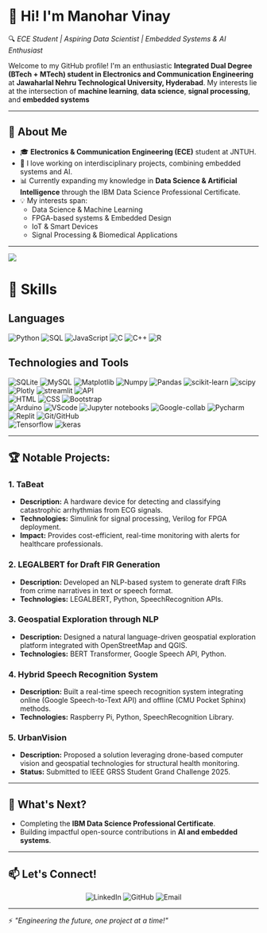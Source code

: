 # 👋 Hi! I'm Manohar Vinay
🔍 *ECE Student | Aspiring Data Scientist | Embedded Systems & AI Enthusiast*  

Welcome to my GitHub profile! I'm an enthusiastic **Integrated Dual Degree (BTech + MTech) student in Electronics and Communication Engineering** at **Jawaharlal Nehru Technological University, Hyderabad**. My interests lie at the intersection of **machine learning**, **data science**, **signal processing**, and **embedded systems**  

---

## 🚀 About Me
- 🎓 **Electronics & Communication Engineering (ECE)** student at JNTUH.  
- 🤖 I love working on interdisciplinary projects, combining embedded systems and AI.  
- 📊 Currently expanding my knowledge in **Data Science & Artificial Intelligence** through the IBM Data Science Professional Certificate.  
- 💡 My interests span:
  - Data Science & Machine Learning
  - FPGA-based systems & Embedded Design
  - IoT & Smart Devices
  - Signal Processing & Biomedical Applications  

---

![](https://github-readme-stats.vercel.app/api?username=vinay124-tech&theme=radical&hide_border=false&include_all_commits=true&count_private=true)<br/>

# 🔧 Skills  

## Languages

<p align="left">
  
  <img src="https://img.shields.io/badge/Python-3776AB?style=for-the-badge&logo=python&logoColor=white" alt="Python" style="cursor: pointer;">
  <img src="https://img.shields.io/badge/SQL-336791?style=for-the-badge&logo=postgresql&logoColor=white" alt="SQL" style="cursor: pointer;">
  <img src="https://img.shields.io/badge/JavaScript-323330?style=for-the-badge&logo=javascript&logoColor=f7df1e" alt="JavaScript" style="cursor: pointer;">
  <img src="https://img.shields.io/badge/c-%2300599C.svg?style=for-the-badge&logo=c&logoColor=white" alt="C" style="cursor: pointer;">
  <img src="https://img.shields.io/badge/c++-%2300599C.svg?style=for-the-badge&logo=c%2B%2B&logoColor=white" alt="C++" style="cursor: pointer;">
  <img src="https://img.shields.io/badge/r-%23276DC3.svg?style=for-the-badge&logo=r&logoColor=white" alt="R" style="cursor: pointer;">
  
</p>

## Technologies and Tools

<p align="left">

<img src="https://img.shields.io/badge/SQLite-003B57?style=for-the-badge&logo=sqlite&logoColor=white" alt="SQLite" style="cursor: pointer;">
<img src="https://img.shields.io/badge/MySQL-4479A1?style=for-the-badge&logo=mysql&logoColor=white" alt="MySQL" style="cursor: pointer;">
<img src="https://img.shields.io/badge/Matplotlib-003B57?style=for-the-badge" alt="Matplotlib" style="cursor: pointer;">
<img src="https://img.shields.io/badge/Numpy-013243?style=for-the-badge" alt="Numpy" style="cursor: pointer;">
<img src="https://img.shields.io/badge/Pandas-150458?style=for-the-badge" alt="Pandas" style="cursor: pointer;">
<img src="https://img.shields.io/badge/scikit--learn-%23F7931E.svg?style=for-the-badge&logo=scikit-learn&logoColor=white)" alt="scikit-learn" style="cursor: pointer;">
<img src="https://img.shields.io/badge/SciPy-%230C55A5.svg?style=for-the-badge&logo=scipy&logoColor=%white" alt="scipy" style="cursor: pointer;">
<img src="https://img.shields.io/badge/Plotly-%233F4F75.svg?style=for-the-badge&logo=plotly&logoColor=white" alt="Plotly" style="cursor: pointer;">
<img src="https://img.shields.io/badge/Streamlit-%23FE4B4B.svg?style=for-the-badge&logo=streamlit&logoColor=white" alt="streamlit" style="cursor: pointer;">
<img src="https://img.shields.io/badge/API-4D9F22?style=for-the-badge" alt="API" style="cursor: pointer;"> 
<br/>
<img src="https://img.shields.io/badge/HTML-E34F26?style=for-the-badge&logo=html5&logoColor=white" alt="HTML" style="cursor: pointer;">
<img src="https://img.shields.io/badge/CSS-1572B6?style=for-the-badge&logo=css3&logoColor=white" alt="CSS" style="cursor: pointer;">
<img src="https://img.shields.io/badge/Bootstrap-563D7C?style=for-the-badge&logo=bootstrap&logoColor=white" alt="Bootstrap" style="cursor: pointer;">
<br/>
<img src="https://img.shields.io/badge/-Arduino-00979D?style=for-the-badge&logo=Arduino&logoColor=white)" alt="Arduino" style="cursor: pointer;">
<img src="https://img.shields.io/badge/Visual%20Studio%20Code-0078d7.svg?style=for-the-badge&logo=visual-studio-code&logoColor=white" alt="VScode" style="cursor: pointer;">
<img src="https://img.shields.io/badge/jupyter-%23FA0F00.svg?style=for-the-badge&logo=jupyter&logoColor=white" alt="Jupyter notebooks" style="cursor: pointer;">
<img src="https://img.shields.io/badge/Google%20Colab-%23F9A825.svg?style=for-the-badge&logo=googlecolab&logoColor=white" alt="Google-collab" style="cursor: pointer;">
<img src="https://img.shields.io/badge/pycharm-143?style=for-the-badge&logo=pycharm&logoColor=black&color=black&labelColor=green)" alt="Pycharm" style="cursor: pointer;">
<img src="https://img.shields.io/badge/Replit-DD1200?style=for-the-badge&logo=Replit&logoColor=white" alt="Replit" style="cursor: pointer;">
<img src="https://img.shields.io/badge/Git/GitHub-F05032?style=for-the-badge&logo=git&logoColor=white" alt="Git/GitHub" style="cursor: pointer;">
<br/>
<img src="https://img.shields.io/badge/TensorFlow-%23FF6F00.svg?style=for-the-badge&logo=TensorFlow&logoColor=white" alt="Tensorflow" style="cursor: pointer;">
<img src="https://img.shields.io/badge/Keras-%23D00000.svg?style=for-the-badge&logo=Keras&logoColor=white" alt="keras" style="cursor: pointer;">
<!--  <img src="https://img.shields.io/badge/Git/GitHub-F05032?style=for-the-badge&logo=git&logoColor=white" alt="Powerbi" style="cursor: pointer;"> -->

</p>

---

## 🏆 Notable Projects:
### 1. **TaBeat**
- **Description:** A hardware device for detecting and classifying catastrophic arrhythmias from ECG signals.
- **Technologies:** Simulink for signal processing, Verilog for FPGA deployment.
- **Impact:** Provides cost-efficient, real-time monitoring with alerts for healthcare professionals.

### 2. **LEGALBERT for Draft FIR Generation**
- **Description:** Developed an NLP-based system to generate draft FIRs from crime narratives in text or speech format.
- **Technologies:** LEGALBERT, Python, SpeechRecognition APIs.

### 3. **Geospatial Exploration through NLP**
- **Description:** Designed a natural language-driven geospatial exploration platform integrated with OpenStreetMap and QGIS.
- **Technologies:** BERT Transformer, Google Speech API, Python.

### 4. **Hybrid Speech Recognition System**
- **Description:** Built a real-time speech recognition system integrating online (Google Speech-to-Text API) and offline (CMU Pocket Sphinx) methods.
- **Technologies:** Raspberry Pi, Python, SpeechRecognition Library.

### 5. **UrbanVision**
- **Description:** Proposed a solution leveraging drone-based computer vision and geospatial technologies for structural health monitoring.
- **Status:** Submitted to IEEE GRSS Student Grand Challenge 2025.


---

## 🌱 What's Next?  
- Completing the **IBM Data Science Professional Certificate**.  
- Building impactful open-source contributions in **AI and embedded systems**.

---

## 📫 Let's Connect!  

<p align="center">
  <a href="https://www.linkedin.com/in/manoharvinay/" target="_blank" style="text-decoration:none;">
  <img src="https://img.shields.io/badge/LinkedIn-0077B5?style=for-the-badge&logo=linkedin&logoColor=white" alt="LinkedIn">
  </a>
  <a href="https://github.com/vinay124-tech/Manohar-Vinay" target="_blank" style="text-decoration:none;">
  <img src="https://img.shields.io/badge/GitHub-181717?style=for-the-badge&logo=github" alt="GitHub">
  </a>
  <a href="mailto:manoharvinay9009@gmail.com" style="text-decoration:none;">
  <img src="https://img.shields.io/badge/Gmail-D14836?style=for-the-badge&logo=gmail&logoColor=white" alt="Email">
  </a>
</p>

---

⚡ *"Engineering the future, one project at a time!"*

